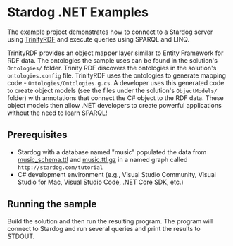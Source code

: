 # Stardog .NET Examples

The example project demonstrates how to connect to a Stardog server using [TrinityRDF](https://trinity-rdf.net/) and execute queries using SPARQL and LINQ.

TrinityRDF provides an object mapper layer similar to Entity Framework for RDF data. The ontologies the sample uses can be found in the solution's `Ontologies/` folder. Trinity RDF discovers the ontologies in the solution's `ontologies.config` file. TrinityRDF uses the ontologies to generate mapping code - `Ontologies/Ontologies.g.cs`. A developer uses this generated code to create object models (see the files under the solution's `ObjectModels/` folder) with annotations that connect the C# object to the RDF data. These object models then allow .NET developers to create powerful applications without the need to learn SPARQL!

## Prerequisites
* Stardog with a database named "music" populated the data from [music_schema.ttl](./examples/dotnet/TrinityConsoleSample/Ontologies/music_schema.ttl) and [music.ttl.gz](https://github.com/stardog-union/stardog-tutorials/blob/master/music/music.ttl.gz) in a named graph called `http://stardog.com/tutorial`
* C# development environment (e.g., Visual Studio Community, Visual Studio for Mac, Visual Studio Code, .NET Core SDK,  etc.)

## Running the sample

Build the solution and then run the resulting program. The program will connect to Stardog and run several queries and print the results to STDOUT.